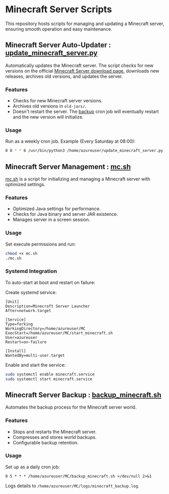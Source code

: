 # Minecraft Server Scripts

This repository hosts scripts for managing and updating a Minecraft server, ensuring smooth operation and easy maintenance.

## Minecraft Server Auto-Updater : [update_minecraft_server.py](update_minecraft_server.py)

Automatically updates the Minecraft server. The script checks for new versions on the official [Minecraft Server download page](https://www.minecraft.net/en-us/download/server), downloads new releases, archives old versions, and updates the server.

### Features
- Checks for new Minecraft server versions.
- Archives old versions in `old-jars/`.
- Doesn't restart the server. The [backup](backup_minecraft.sh) cron job will eventually restart and the new version will initialize.

### Usage
Run as a weekly cron job. Example (Every Saturday at 08:00):
```bash
0 8 * * 6 /usr/bin/python3 /home/azureuser/update_minecraft_server.py
```
## Minecraft Server Management : [mc.sh](mc.sh)
[mc.sh](mc.sh) is a script for initializing and managing a Minecraft server with optimized settings.

### Features
- Optimized Java settings for performance.
- Checks for Java binary and server JAR existence.
- Manages server in a screen session.

### Usage
Set execute permissions and run:

```bash
chmod +x mc.sh
./mc.sh
```
### Systemd Integration
To auto-start at boot and restart on failure:

Create systemd service:
``````
[Unit]
Description=Minecraft Server Launcher
After=network.target

[Service]
Type=forking
WorkingDirectory=/home/azureuser/MC
ExecStart=/home/azureuser/MC/start_minecraft.sh
User=azureuser
Restart=on-failure

[Install]
WantedBy=multi-user.target
``````

Enable and start the service:

```bash
sudo systemctl enable minecraft.service
sudo systemctl start minecraft.service
```

## Minecraft Server Backup : [backup_minecraft.sh](backup_minecraft.sh)
Automates the backup process for the Minecraft server world.

### Features
- Stops and restarts the Minecraft server.
- Compresses and stores world backups.
- Configurable backup retention.
### Usage
Set up as a daily cron job:

```cron
0 5 * * * /home/azureuser/MC/backup_minecraft.sh >/dev/null 2>&1
```
Logs details to `/home/azureuser/MC/logs/minecraft_backup.log`.